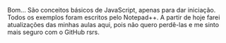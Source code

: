 Bom... São conceitos básicos de JavaScript, apenas para dar iniciação. Todos os exemplos foram escritos pelo Notepad++. A partir de hoje farei atualizações das minhas aulas aqui, pois não quero perdê-las e me sinto mais seguro com o GitHub rsrs.
